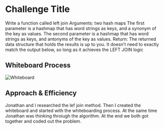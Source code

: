 # Challenge Title
Write a function called left join
Arguments: two hash maps
The first parameter is a hashmap that has word strings as keys, and a synonym of the key as values.
The second parameter is a hashmap that has word strings as keys, and antonyms of the key as values.
Return: The returned data structure that holds the results is up to you. It doesn’t need to exactly match the output below, so long as it achieves the LEFT JOIN logic

## Whiteboard Process

![Whiteboard](assets/hashmap-leftjoin.jpg)

## Approach & Efficiency

Jonathan and I researched the lef join method. Then I created the whiteboard and started with the whiteboarding process. At the same time Jonathan was thinking throiugh the algorithm. At the end we both got together and coded out the problem.
